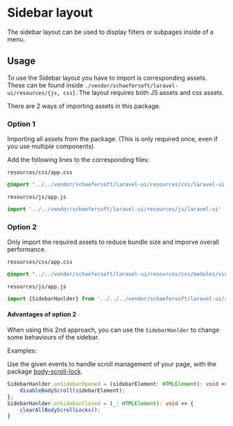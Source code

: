 # Sidebar layout
The sidebar layout can be used to display filters or subpages inside of a menu.

## Usage
To use the Sidebar layout you have to import is corresponding assets.
These can be found inside `./vendor/schaefersoft/laravel-ui/resources/{js, css}`. The layout requires both JS assets and css assets.

There are 2 ways of importing assets in this package.

### Option 1
Importing all assets from the package. (This is only required once, even if you use multiple components)

Add the following lines to the corresponding files:

`resources/css/app.css`
```css
@import "../../vendor/schaefersoft/laravel-ui/resources/css/laravel-ui.css";
```
`resources/js/app.js`
```javascript
import '../../vendor/schaefersoft/laravel-ui/resources/js/laravel-ui'
```

### Option 2
Only import the required assets to reduce bundle size and imporve overall performance.

`resources/css/app.css`
```css
@import "../../vendor/schaefersoft/laravel-ui/resources/css/modules/sidebar.css";
```
`resources/js/app.js`
```javascript
import {SidebarHanlder} from '../../../vendor/schaefersoft/laravel-ui/resources/js/modules/sidebar';
```
#### Advantages of option 2

When using this 2nd approach, you can use the `SidebarHanlder` to change some behaviours of the sidebar.

Examples:

Use the given events to handle scroll management of your page, with the package [body-scroll-lock](https://github.com/rick-liruixin/body-scroll-lock-upgrade).
````typescript
SidebarHanlder.onSidebarOpened = (sidebarElement: HTMLElement): void => {
    disableBodyScroll(sidebarElement);
};
SidebarHanlder.onSidebarClosed = (_: HTMLElement): void => {
    clearAllBodyScrollLocks();
}
````
